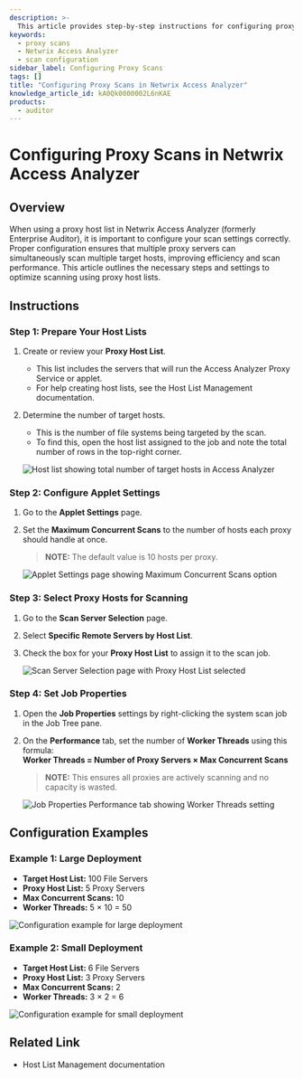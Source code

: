 ```yaml
---
description: >-
  This article provides step-by-step instructions for configuring proxy scans in Netwrix Access Analyzer, ensuring optimal scan performance with multiple proxy servers.
keywords:
  - proxy scans
  - Netwrix Access Analyzer
  - scan configuration
sidebar_label: Configuring Proxy Scans
tags: []
title: "Configuring Proxy Scans in Netwrix Access Analyzer"
knowledge_article_id: kA0Qk0000002L6nKAE
products:
  - auditor
---
```


# Configuring Proxy Scans in Netwrix Access Analyzer

## Overview

When using a proxy host list in Netwrix Access Analyzer (formerly Enterprise Auditor), it is important to configure your scan settings correctly. Proper configuration ensures that multiple proxy servers can simultaneously scan multiple target hosts, improving efficiency and scan performance. This article outlines the necessary steps and settings to optimize scanning using proxy host lists.

## Instructions

### Step 1: Prepare Your Host Lists

1. Create or review your **Proxy Host List**.
   - This list includes the servers that will run the Access Analyzer Proxy Service or applet.
   - For help creating host lists, see the Host List Management documentation.

2. Determine the number of target hosts.
   - This is the number of file systems being targeted by the scan.
   - To find this, open the host list assigned to the job and note the total number of rows in the top-right corner.

   ![Host list showing total number of target hosts in Access Analyzer](./images/servlet_image_5badb1d5b327.png)

### Step 2: Configure Applet Settings

1. Go to the **Applet Settings** page.
2. Set the **Maximum Concurrent Scans** to the number of hosts each proxy should handle at once.

   > **NOTE:** The default value is 10 hosts per proxy.

   ![Applet Settings page showing Maximum Concurrent Scans option](./images/servlet_image_ea6adfe5aae7.png)

### Step 3: Select Proxy Hosts for Scanning

1. Go to the **Scan Server Selection** page.
2. Select **Specific Remote Servers by Host List**.
3. Check the box for your **Proxy Host List** to assign it to the scan job.

   ![Scan Server Selection page with Proxy Host List selected](./images/servlet_image_b60fe6913b2e.png)

### Step 4: Set Job Properties

1. Open the **Job Properties** settings by right-clicking the system scan job in the Job Tree pane.
2. On the **Performance** tab, set the number of **Worker Threads** using this formula:  
   **Worker Threads = Number of Proxy Servers × Max Concurrent Scans**

   > **NOTE:** This ensures all proxies are actively scanning and no capacity is wasted.

   ![Job Properties Performance tab showing Worker Threads setting](./images/servlet_image_61a97e6d04cc.png)

## Configuration Examples

### Example 1: Large Deployment

- **Target Host List:** 100 File Servers
- **Proxy Host List:** 5 Proxy Servers
- **Max Concurrent Scans:** 10
- **Worker Threads:** 5 × 10 = 50

![Configuration example for large deployment](./images/servlet_image_1166f08ea416.png)

### Example 2: Small Deployment

- **Target Host List:** 6 File Servers
- **Proxy Host List:** 3 Proxy Servers
- **Max Concurrent Scans:** 2
- **Worker Threads:** 3 × 2 = 6

![Configuration example for small deployment](./images/servlet_image_a2750b9c5910.png)

## Related Link

- Host List Management documentation